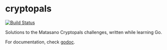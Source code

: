 # cryptopals

[![Build Status](https://travis-ci.org/ianferguson/cryptopals.svg)](https://travis-ci.org/ianferguson/cryptopals)

Solutions to the Matasano Cryptopals challenges, written while learning Go.

For documentation, check [godoc](http://godoc.org/github.com/ianferguson/cryptopals).


